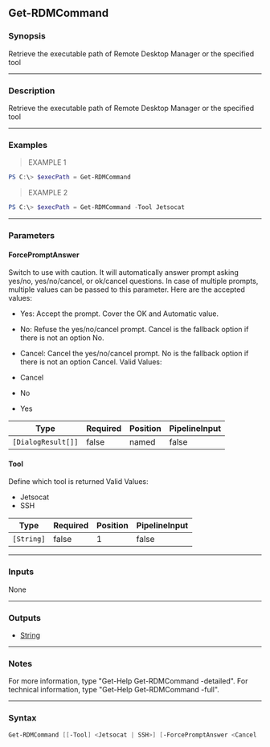 Get-RDMCommand
--------------

### Synopsis
Retrieve the executable path of Remote Desktop Manager or the specified tool

---

### Description

Retrieve the executable path of Remote Desktop Manager or the specified tool

---

### Examples
> EXAMPLE 1

```PowerShell
PS C:\> $execPath = Get-RDMCommand
```
> EXAMPLE 2

```PowerShell
PS C:\> $execPath = Get-RDMCommand -Tool Jetsocat
```

---

### Parameters
#### **ForcePromptAnswer**
Switch to use with caution. It will automatically answer prompt asking yes/no, yes/no/cancel, or ok/cancel questions. In case of multiple prompts, multiple values can be passed to this parameter. Here are the accepted values:
* Yes: Accept the prompt. Cover the OK and Automatic value.
* No: Refuse the yes/no/cancel prompt. Cancel is the fallback option if there is not an option No.
* Cancel: Cancel the yes/no/cancel prompt. No is the fallback option if there is not an option Cancel.
Valid Values:

* Cancel
* No
* Yes

|Type              |Required|Position|PipelineInput|
|------------------|--------|--------|-------------|
|`[DialogResult[]]`|false   |named   |false        |

#### **Tool**
Define which tool is returned
Valid Values:

* Jetsocat
* SSH

|Type      |Required|Position|PipelineInput|
|----------|--------|--------|-------------|
|`[String]`|false   |1       |false        |

---

### Inputs
None

---

### Outputs
* [String](https://learn.microsoft.com/en-us/dotnet/api/System.String)

---

### Notes
For more information, type "Get-Help Get-RDMCommand -detailed". For technical information, type "Get-Help Get-RDMCommand -full".

---

### Syntax
```PowerShell
Get-RDMCommand [[-Tool] <Jetsocat | SSH>] [-ForcePromptAnswer <Cancel | No | Yes>] [<CommonParameters>]
```
